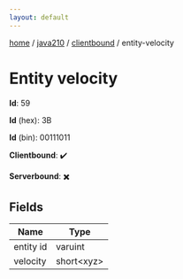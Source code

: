 ```yaml
---
layout: default
---
```


[home](/)  /  [java210](/protocol/java210)  /  [clientbound](/protocol/java210/clientbound)  /  entity-velocity

# Entity velocity

**Id**: 59

**Id** (hex): 3B

**Id** (bin): 00111011

**Clientbound**: ✔️

**Serverbound**: ✖️

## Fields

Name | Type
---|---
entity id | varuint
velocity | short&lt;xyz&gt;
